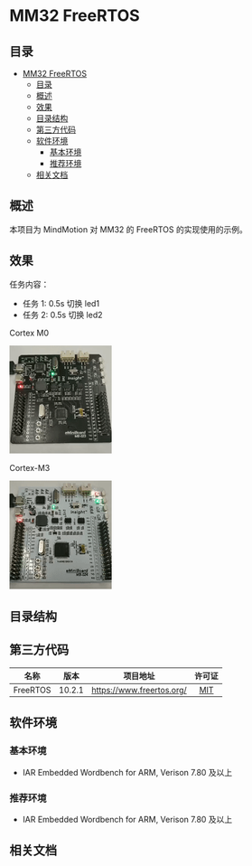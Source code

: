 # MM32 FreeRTOS

## 目录
<!-- TOC -->

- [MM32 FreeRTOS](#mm32-freertos)
  - [目录](#%e7%9b%ae%e5%bd%95)
  - [概述](#%e6%a6%82%e8%bf%b0)
  - [效果](#%e6%95%88%e6%9e%9c)
  - [目录结构](#%e7%9b%ae%e5%bd%95%e7%bb%93%e6%9e%84)
  - [第三方代码](#%e7%ac%ac%e4%b8%89%e6%96%b9%e4%bb%a3%e7%a0%81)
  - [软件环境](#%e8%bd%af%e4%bb%b6%e7%8e%af%e5%a2%83)
    - [基本环境](#%e5%9f%ba%e6%9c%ac%e7%8e%af%e5%a2%83)
    - [推荐环境](#%e6%8e%a8%e8%8d%90%e7%8e%af%e5%a2%83)
  - [相关文档](#%e7%9b%b8%e5%85%b3%e6%96%87%e6%a1%a3)

<!-- /TOC -->

## 概述

本项目为 MindMotion 对 MM32 的 FreeRTOS 的实现使用的示例。

## 效果

任务内容：
- 任务 1: 0.5s 切换 led1
- 任务 2: 0.5s 切换 led2

Cortex M0

![MB023](docs/img/1.gif)

Cortex-M3

![MB024](docs/img/2.gif)

## 目录结构

## 第三方代码

|   名称   |  版本  |                  项目地址                  |                           许可证                           |
| :------: | :----: | :----------------------------------------: | :--------------------------------------------------------: |
| FreeRTOS | 10.2.1 |         https://www.freertos.org/          |        [MIT](https://www.freertos.org/a00114.html)         |


## 软件环境

### 基本环境

- IAR Embedded Wordbench for ARM, Verison 7.80 及以上

### 推荐环境

- IAR Embedded Wordbench for ARM, Verison 7.80 及以上


## 相关文档
